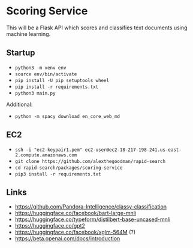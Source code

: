 # Scoring Service

This will be a Flask API which scores and classifies text documents using machine learning.

## Startup

- `python3 -m venv env`
- `source env/bin/activate`
- `pip install -U pip setuptools wheel`
- `pip install -r requirements.txt`
- `python3 main.py`

Additional:

- `python -m spacy download en_core_web_md`

## EC2

- `ssh -i "ec2-keypair1.pem" ec2-user@ec2-18-217-198-241.us-east-2.compute.amazonaws.com`
- `git clone https://github.com/alexthegoodman/rapid-search`
- `cd rapid-search/packages/scoring-service`
- `pip3 install -r requirements.txt`

## Links

- https://github.com/Pandora-Intelligence/classy-classification
- https://huggingface.co/facebook/bart-large-mnli
- https://huggingface.co/typeform/distilbert-base-uncased-mnli
- https://huggingface.co/gpt2
- https://huggingface.co/facebook/xglm-564M (?)
- https://beta.openai.com/docs/introduction
